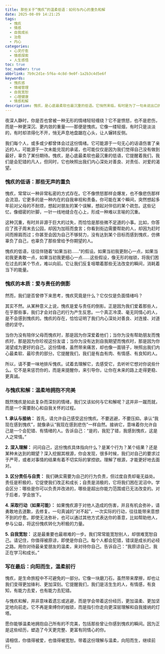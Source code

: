 ```yaml
---
title: 那些关于“愧疚”的温柔低语：如何与内心的重负和解
date: 2025-08-09 14:21:25
tags:
  - 愧疚
  - 情感
  - 自我成长
  - 治愈
  - 内心
categories:
  - 心灵疗愈
  - 情感探索
  - 人生感悟
toc: true
toc_number: true
abbrlink: 7b9c2d1e-5f6a-4c8d-9e0f-1a2b3c4d5e6f
keywords:
  - 愧疚感
  - 情绪管理
  - 自我宽恕
  - 心理健康
  - 情感和解
description: 愧疚，是心底最柔软也最沉重的低语。它悄然来临，有时是为了一句未说出口的抱歉，有时是为了一次错过的机会，有时甚至只是因为我们觉得自己不够好。这篇文章将带你深入探索愧疚的本质，理解它为何存在，并温柔地引导你如何与这份沉重和解，最终找到内心的平静与力量。
---
```


夜深人静时，你是否也曾被一种无形的情绪轻轻缠绕？它不是愤怒，也不是悲伤，而是一种更深沉、更内敛的重量——那便是愧疚。它像一缕轻烟，有时只是淡淡的，有时却浓得化不开，悄无声息地盘踞在心头，让人辗转反侧。

我们每个人，或多或少都曾体会过这份情绪。它可能源于一句无心的话语伤害了亲近的人，可能源于一次未能兑现的承诺，也可能仅仅是因为我们觉得自己没有做到最好，辜负了某份期待。愧疚，是心底最柔软也最沉重的低语，它提醒着我们，我们是会犯错的凡人，但同时，它也映照出我们内心深处对善良、对责任、对爱的渴望。

### 愧疚的低语：那些无声的重负

愧疚，常常以一种非常私密的方式存在。它不像愤怒那样会爆发，也不像悲伤那样会流泪，它更多的是一种内在的自我审视和责备。你可能在某个瞬间，突然想起多年前对父母的不耐烦，想起对朋友的某个误解，想起对伴侣的某个疏忽。这些记忆，像细密的针脚，一针一线地缝合在心上，形成一种难以言喻的沉重。

这种沉重，有时并非源于巨大的过失，而恰恰是那些微不足道的小事。比如，你答应了孩子周末去公园，却因为加班而食言；你看到街边需要帮助的人，却因为赶时间而擦肩而过；你甚至会因为自己不够努力，没有达到某个目标而感到愧疚，仿佛辜负了自己，也辜负了那些曾给予你期望的人。

愧疚的低语，往往伴随着“如果当初……”的假设。如果当初我更耐心一点，如果当初我更勇敢一点，如果当初我更细心一点……这些假设，像无形的枷锁，将我们困在过去的某个节点，难以向前。它让我们反复咀嚼着那些无法改变的瞬间，消耗着当下的能量。

### 愧疚的本质：爱与责任的倒影

然而，我们是否曾停下来思考，愧疚究竟是什么？它仅仅是负面情绪吗？

其实不然。从某种意义上说，愧疚是爱与责任的倒影。正是因为我们爱着那些人，在乎那些事，我们才会对自己的行为产生反思。一个真正冷漠、毫无同情心的人，是不会感到愧疚的。愧疚的存在，恰恰证明了我们内心深处对善良、对连接、对道德的坚守。

当你为没有陪伴父母而愧疚时，那是因为你深爱着他们；当你为没有帮助朋友而愧疚时，那是因为你珍视这份友谊；当你为没有达到自我期望而愧疚时，那是因为你渴望成为更好的自己。这份情绪，虽然带来痛苦，却也像一面镜子，映照出我们内心最柔软、最珍贵的部分。它提醒我们，我们是有血有肉、有情感、有良知的人。

所以，请不要一味地排斥愧疚。试着去理解它，去感受它，去听听它想对你说些什么。它不是来惩罚你的，而是来提醒你，来引导你，让你在未来的路上走得更稳、更真诚。

### 与愧疚和解：温柔地拥抱不完美

既然愧疚是如此复杂而深刻的情绪，我们又该如何与它和解呢？这并非一蹴而就，而是一个需要耐心和自我关怀的过程。

**1. 承认与接纳：**
首先，请允许自己感受这份愧疚。不要逃避，不要压抑。承认“我现在感到愧疚”，就像承认“我现在感到悲伤”一样自然。接纳它，意味着你允许自己是一个会犯错、有情绪的人。告诉自己：“是的，我犯了错，我感到愧疚，这是人之常情。”

**2. 深入理解：**
问问自己，这份愧疚具体指向什么？是某个行为？某个结果？还是某种未达到的期望？深入挖掘其根源，你会发现，很多时候，我们对自己的要求过于严苛，或者对事情的结果有着不切实际的掌控欲。理解了根源，才能更好地去面对。

**3. 区分责任与自责：**
我们确实需要为自己的行为负责，但过度自责却毫无益处。责任是积极的，它促使我们改正和成长；自责是消极的，它将我们困在泥沼中。学会区分：哪些是你可以负责并改进的，哪些是超出你能力范围或已无法改变的。对于后者，学会放下。

**4. 采取行动（如果可能）：**
如果愧疚源于对他人造成的伤害，并且有机会弥补，请勇敢地去道歉，去修复。一句真诚的“对不起”，一次实际的行动，往往能带来意想不到的疗愈。即使无法弥补，也可以通过其他方式表达你的善意，比如帮助他人，参与公益，将这份愧疚转化为积极的力量。

**5. 自我宽恕：**
这是最重要也最艰难的一步。我们常常能宽恕别人，却很难宽恕自己。请记住，你值得被原谅，即使是你自己。每个人都会犯错，错误是成长的必经之路。用你对待最亲爱朋友的温柔，来对待你自己。告诉自己：“我原谅自己，我正在学习和成长。”

### 写在最后：向阳而生，温柔前行

愧疚，是生命旅程中不可避免的一部分。它像一块磨刀石，虽然带来摩擦，却也让我们变得更加锋利、更加深刻。它提醒我们，我们是活生生的人，有情感，有良知，有能力去爱，也有能力去犯错。

与愧疚和解，并非意味着遗忘或逃避，而是学会带着这份经历，更加温柔、更加坚定地向前走。它不再是束缚你的枷锁，而是指引你走向更深层理解和自我接纳的灯塔。

愿你能够温柔地拥抱自己所有的不完美，包括那些曾让你感到愧疚的瞬间。因为正是这些经历，塑造了今天更完整、更富有同情心的你。

请相信，你值得被爱，也值得被宽恕。带着这份理解与温柔，向阳而生，继续前行。